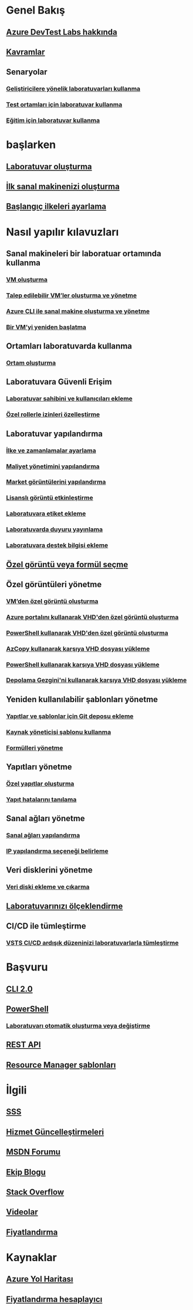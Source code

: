 # Genel Bakış
## [Azure DevTest Labs hakkında](devtest-lab-overview.md)
## [Kavramlar](devtest-lab-concepts.md)
## Senaryolar
### [Geliştiricilere yönelik laboratuvarları kullanma](devtest-lab-developer-lab.md)
### [Test ortamları için laboratuvar kullanma](devtest-lab-test-env.md)
### [Eğitim için laboratuvar kullanma](devtest-lab-training-lab.md)

# başlarken
## [Laboratuvar oluşturma](devtest-lab-create-lab.md)
## [İlk sanal makinenizi oluşturma](devtest-lab-create-first-vm.md)
## [Başlangıç ilkeleri ayarlama](devtest-lab-get-started-with-lab-policies.md)

# Nasıl yapılır kılavuzları
## Sanal makineleri bir laboratuar ortamında kullanma
### [VM oluşturma](devtest-lab-add-vm.md)
### [Talep edilebilir VM’ler oluşturma ve yönetme](devtest-lab-add-claimable-vm.md)
### [Azure CLI ile sanal makine oluşturma ve yönetme](devtest-lab-vmcli.md)
### [Bir VM’yi yeniden başlatma](devtest-lab-restart-vm.md)

## Ortamları laboratuvarda kullanma
### [Ortam oluşturma](devtest-lab-create-environment-from-arm.md)

## Laboratuvara Güvenli Erişim
### [Laboratuvar sahibini ve kullanıcıları ekleme](devtest-lab-add-devtest-user.md)
### [Özel rollerle izinleri özelleştirme](devtest-lab-grant-user-permissions-to-specific-lab-policies.md)

## Laboratuvar yapılandırma
### [İlke ve zamanlamalar ayarlama](devtest-lab-set-lab-policy.md)
### [Maliyet yönetimini yapılandırma](devtest-lab-configure-cost-management.md)
### [Market görüntülerini yapılandırma](devtest-lab-configure-marketplace-images.md)
### [Lisanslı görüntü etkinleştirme](devtest-lab-enable-licensed-images.md)
### [Laboratuvara etiket ekleme](devtest-lab-add-tag.md)
### [Laboratuvarda duyuru yayınlama](devtest-lab-announcements.md)
### [Laboratuvara destek bilgisi ekleme](devtest-lab-internal-support-message.md)

## [Özel görüntü veya formül seçme](devtest-lab-comparing-vm-base-image-types.md)

## Özel görüntüleri yönetme
### [VM’den özel görüntü oluşturma](devtest-lab-create-custom-image-from-vm-using-portal.md)
### [Azure portalını kullanarak VHD'den özel görüntü oluşturma](devtest-lab-create-template.md)
### [PowerShell kullanarak VHD'den özel görüntü oluşturma](devtest-lab-create-custom-image-from-vhd-using-powershell.md)
### [AzCopy kullanarak karşıya VHD dosyası yükleme](devtest-lab-upload-vhd-using-azcopy.md)
### [PowerShell kullanarak karşıya VHD dosyası yükleme](devtest-lab-upload-vhd-using-powershell.md)
### [Depolama Gezgini'ni kullanarak karşıya VHD dosyası yükleme](devtest-lab-upload-vhd-using-storage-explorer.md)

## Yeniden kullanılabilir şablonları yönetme
### [Yapıtlar ve şablonlar için Git deposu ekleme](devtest-lab-add-artifact-repo.md)
### [Kaynak yöneticisi şablonu kullanma](devtest-lab-use-resource-manager-template.md)
### [Formülleri yönetme](devtest-lab-manage-formulas.md)

## Yapıtları yönetme
### [Özel yapıtlar oluşturma](devtest-lab-artifact-author.md)
### [Yapıt hatalarını tanılama](devtest-lab-troubleshoot-artifact-failure.md)

## Sanal ağları yönetme
### [Sanal ağları yapılandırma](devtest-lab-configure-vnet.md)
### [IP yapılandırma seçeneği belirleme](devtest-lab-shared-ip.md)

## Veri disklerini yönetme
### [Veri diski ekleme ve çıkarma](devtest-lab-attach-detach-data-disk.md)

## [Laboratuvarınızı ölçeklendirme](devtest-lab-scale-lab.md)

## CI/CD ile tümleştirme
### [VSTS CI/CD ardışık düzeninizi laboratuvarlarla tümleştirme](devtest-lab-integrate-ci-cd-vsts.md)

# Başvuru
## [CLI 2.0](/cli/azure/lab)
## [PowerShell](/powershell/module/azurerm.devtestlabs/#devtest_labs)
### [Laboratuvarı otomatik oluşturma veya değiştirme](devtest-lab-use-arm-and-powershell-for-lab-resources.md)
## [REST API](https://docs.microsoft.com/rest/api/dtl/)
## [Resource Manager şablonları](https://github.com/Azure/azure-devtestlab/tree/master/Samples)


# İlgili
## [SSS](devtest-lab-faq.md)
## [Hizmet Güncelleştirmeleri](https://azure.microsoft.com/updates/?product=devtest-lab)
## [MSDN Forumu](https://social.msdn.microsoft.com/Forums/en-US/home?forum=AzureDevTestLabs)
## [Ekip Blogu](https://blogs.msdn.microsoft.com/devtestlab/)
## [Stack Overflow](http://stackoverflow.com/questions/tagged/azure-devtest-labs)
## [Videolar](https://azure.microsoft.com/documentation/videos/index/?services=devtest-lab)
## [Fiyatlandırma](https://azure.microsoft.com/pricing/details/devtest-lab/)


# Kaynaklar
## [Azure Yol Haritası](https://azure.microsoft.com/en-us/roadmap/?category=developer-tools)
## [Fiyatlandırma hesaplayıcı](https://azure.microsoft.com/pricing/calculator/)
